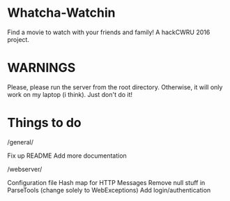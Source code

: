 # Whatcha-Watchin
Find a movie to watch with your friends and family! A hackCWRU 2016 project.


# WARNINGS

Please, please run the server from the root directory. Otherwise, it will only work on my laptop (i think). Just don't do it!


# Things to do

/general/

Fix up README
Add more documentation

/webserver/

Configuration file
Hash map for HTTP Messages
Remove null stuff in ParseTools (change solely to WebExceptions)
Add login/authentication